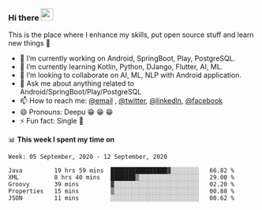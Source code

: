 ### Hi there <img src="https://media.giphy.com/media/hvRJCLFzcasrR4ia7z/giphy.gif" width="25px">
This is the place where I enhance my skills, put open source stuff and learn new things :rofl:

- 🔭 I’m currently working on Android, SpringBoot, Play, PostgreSQL. 
- 🌱 I’m currently learning Kotlin, Python, DJango, Flutter, AI, ML.
- 👯 I’m looking to collaborate on AI, ML, NLP with Android application.
- 💬 Ask me about anything related to Android/SpringBoot/Play/PostgreSQL
- 📫 How to reach me: [@email](deepakgupta7403@gmail.com) , [@twitter](https://twitter.com/deepakgupta7403), [@linkedln](https://in.linkedin.com/in/deepak-gupta-23b3b1113), [@facebook](https://facebook.com/deepakgupta7403)
- 😄 Pronouns: Deepu :grin: :grin: :grin:
- ⚡ Fun fact: Single :grimacing:

📊 **This week I spent my time on**

<!--START_SECTION:waka-->
```text
Week: 05 September, 2020 - 12 September, 2020

Java         19 hrs 59 mins  ████████████████▓░░░░░░░░   66.82 % 
XML          8 hrs 40 mins   ███████▒░░░░░░░░░░░░░░░░░   29.00 % 
Groovy       39 mins         ▓░░░░░░░░░░░░░░░░░░░░░░░░   02.20 % 
Properties   15 mins         ▒░░░░░░░░░░░░░░░░░░░░░░░░   00.88 % 
JSON         11 mins         ░░░░░░░░░░░░░░░░░░░░░░░░░   00.62 % 
```
<!--END_SECTION:waka-->
